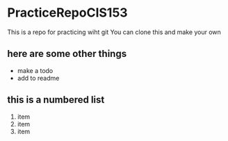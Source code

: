 # PracticeRepoCIS153
 This is a repo for practicing wiht git
 You can clone this and make your own

## here are some other things
- make a todo
- add to readme

## this is a numbered list
1. item
2. item
2. item